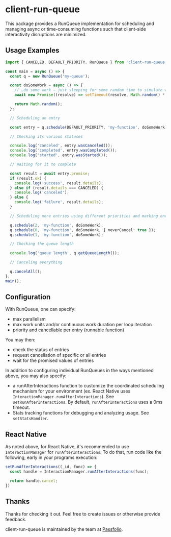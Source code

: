 # client-run-queue

This package provides a RunQueue implementation for scheduling and managing async or time-consuming functions such that client-side interactivity disruptions are minimized.

## Usage Examples

```typescript
import { CANCELED, DEFAULT_PRIORITY, RunQueue } from 'client-run-queue';

const main = async () => {
  const q = new RunQueue('my-queue');

  const doSomeWork = async () => {
    // …do some work – just sleeping for some random time to simulate work here
    await new Promise((resolve) => setTimeout(resolve, Math.random() * 1000));

    return Math.random();
  };

  // Scheduling an entry

  const entry = q.schedule(DEFAULT_PRIORITY, 'my-function', doSomeWork);

  // Checking its various statuses

  console.log('canceled', entry.wasCanceled());
  console.log('completed', entry.wasCompleted());
  console.log('started', entry.wasStarted());

  // Waiting for it to complete

  const result = await entry.promise;
  if (result.ok) {
    console.log('success', result.details);
  } else if (result.details === CANCELED) {
    console.log('canceled');
  } else {
    console.log('failure', result.details);
  }

  // Scheduling more entries using different priorities and marking one as non-cancelable

  q.schedule(2, 'my-function', doSomeWork);
  q.schedule(0, 'my-function', doSomeWork, { neverCancel: true });
  q.schedule(1, 'my-function', doSomeWork);

  // Checking the queue length

  console.log('queue length', q.getQueueLength());

  // Canceling everything

  q.cancelAll();
};
main();
```

## Configuration

With RunQueue, one can specify:

- max parallelism
- max work units and/or continuous work duration per loop iteration
- priority and cancellable per entry (runnable function)

You may then:

- check the status of entries
- request cancellation of specific or all entries
- wait for the promised values of entries

In addition to configuring individual RunQueues in the ways mentioned above, you may also specify:

- a runAfterInteractions function to customize the coordinated scheduling mechanism for your environment (ex. React Native uses `InteractionManager.runAfterInteractions`).  See `setRunAfterInteractions`.  By default, `runAfterInteractions` uses a 0ms timeout.
- Stats tracking functions for debugging and analyzing usage.  See `setStatsHandler`.

## React Native

As noted above, for React Native, it's recommended to use `InteractionManager` for `runAfterInteractions`.  To do that, run code like the following, early in your programs execution:

```typescript
setRunAfterInteractions((_id, func) => {
  const handle = InteractionManager.runAfterInteractions(func);

  return handle.cancel;
})
```

## Thanks

Thanks for checking it out.  Feel free to create issues or otherwise provide feedback.

client-run-queue is maintained by the team at [Passfolio](passfolio.com).
